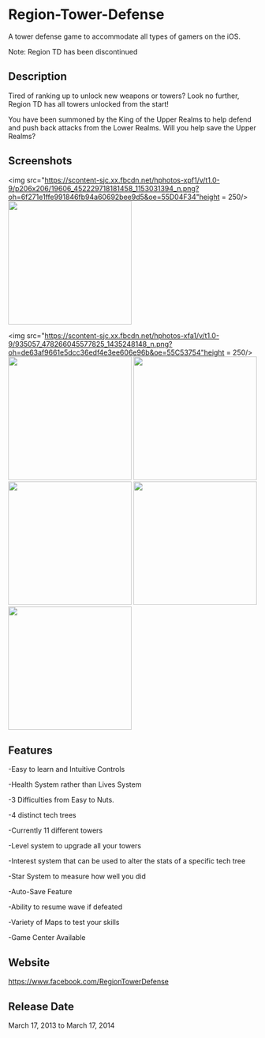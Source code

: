 # Region-Tower-Defense
A tower defense game to accommodate all types of gamers on the iOS.

Note: Region TD has been discontinued

## Description
Tired of ranking up to unlock new weapons or towers? Look no further, Region TD has all towers unlocked from the start! 

You have been summoned by the King of the Upper Realms to help defend and push back attacks from the Lower Realms. Will you help save the Upper Realms?

## Screenshots
<img src="https://scontent-sjc.xx.fbcdn.net/hphotos-xpf1/v/t1.0-9/p206x206/19606_452229718181458_1153031394_n.png?oh=6f271e1ffe991846fb94a60692bee9d5&oe=55D04F34"height = 250/>
<img src="https://scontent-sjc.xx.fbcdn.net/hphotos-xaf1/v/t1.0-9/1907_457175641020199_1222085817_n.png?oh=df5d10b0e59621058f60fe62caa942fd&oe=55C8E8DB" height = 250/>


<img src="https://scontent-sjc.xx.fbcdn.net/hphotos-xfa1/v/t1.0-9/935057_478266045577825_1435248148_n.png?oh=de63af9661e5dcc36edf4e3ee606e96b&oe=55C53754"height = 250/>
<img src="https://scontent-sjc.xx.fbcdn.net/hphotos-xap1/v/t1.0-9/p206x206/1146589_524852520919177_1957003578_n.png?oh=759d2cd90f2b53fc05cef1b416fa3e35&oe=55D5457C" height = 250 />
<img src="https://scontent-sjc.xx.fbcdn.net/hphotos-xap1/v/t1.0-9/1148807_524852524252510_1233561188_n.png?oh=2d8c6184c96e50a2e13c7341c1b8ac55&oe=55990B30" height = 250 />
<img src="https://scontent-sjc.xx.fbcdn.net/hphotos-xap1/v/t1.0-9/1098093_524852570919172_1461692099_n.png?oh=b11e5f4edcb828deb6c6e733beebc452&oe=55D31AF8" height = 250 />
<img src="https://scontent-sjc.xx.fbcdn.net/hphotos-xpf1/v/t1.0-9/971194_524852580919171_1520326514_n.jpg?oh=b371ad5cd98fb9008c6f1ae8bf82dbe6&oe=55D18199" height = 250 />
<img src="https://scontent-sjc.xx.fbcdn.net/hphotos-xap1/v/t1.0-9/1095092_524854974252265_1423999308_n.png?oh=818e581a826dbc8b2f32d231aba344e4&oe=55CE531E" height = 250 />

## Features
-Easy to learn and Intuitive Controls

-Health System rather than Lives System

-3 Difficulties from Easy to Nuts.

-4 distinct tech trees

-Currently 11 different towers

-Level system to upgrade all your towers

-Interest system that can be used to alter the stats of a specific tech tree

-Star System to measure how well you did

-Auto-Save Feature 

-Ability to resume wave if defeated

-Variety of Maps to test your skills

-Game Center Available


## Website
https://www.facebook.com/RegionTowerDefense

## Release Date
March 17, 2013 to March 17, 2014

